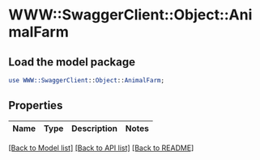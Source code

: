 # WWW::SwaggerClient::Object::AnimalFarm

## Load the model package
```perl
use WWW::SwaggerClient::Object::AnimalFarm;
```

## Properties
Name | Type | Description | Notes
------------ | ------------- | ------------- | -------------

[[Back to Model list]](../README.md#documentation-for-models) [[Back to API list]](../README.md#documentation-for-api-endpoints) [[Back to README]](../README.md)


